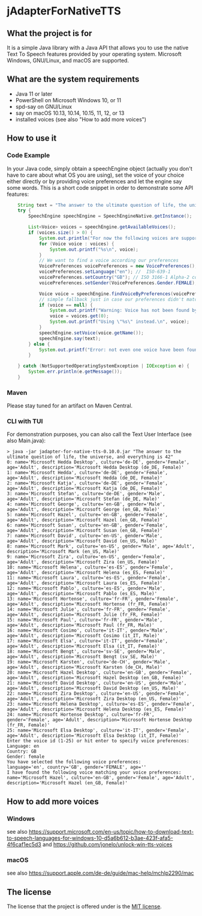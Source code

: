 # jAdapterForNativeTTS

## What the project is for
It is a simple Java library with a Java API that allows you to use the native Text To Speech features provided by your operating system.
Microsoft Windows, GNU/Linux, and macOS are supported.


## What are the system requirements
* Java 11 or later
* PowerShell on Microsoft Windows 10, or 11
* spd-say on GNU/Linux
* say on macOS 10.13, 10.14, 10.15, 11, 12, or 13
* installed voices (see also "How to add more voices")

## How to use it
### Code Example
In your Java code, simply obtain a speechEngine object (actually you don't have to care about what OS you are using),
set the voice of your choice either directly or by providing voice preferences and let the engine say some words. This is a short code snippet in order to demonstrate some API features:

```java
    String text = "The answer to the ultimate question of life, the universe, and everything is 42";
    try {
        SpeechEngine speechEngine = SpeechEngineNative.getInstance();

        List<Voice> voices = speechEngine.getAvailableVoices();
        if (voices.size() > 0) {
            System.out.println("For now the following voices are supported:\n");
            for (Voice voice : voices) {
                System.out.printf("%s\n", voice);
            }
            // We want to find a voice according our preferences
            VoicePreferences voicePreferences = new VoicePreferences();
            voicePreferences.setLanguage("en"); //  ISO-639-1
            voicePreferences.setCountry("GB"); // ISO 3166-1 Alpha-2 code
            voicePreferences.setGender(VoicePreferences.Gender.FEMALE);

            Voice voice = speechEngine.findVoiceByPreferences(voicePreferences);
            // simple fallback just in case our preferences didn't match any voice
            if (voice == null) {
                System.out.printf("Warning: Voice has not been found by the voice preferences %s\n", voicePreferences);
                voice = voices.get(0);
                System.out.printf("Using \"%s\" instead.\n", voice);
            }
            speechEngine.setVoice(voice.getName());
            speechEngine.say(text);
        } else {
            System.out.printf("Error: not even one voice have been found.\n");
        }

    } catch (NotSupportedOperatingSystemException | IOException e) {
        System.err.println(e.getMessage());
    }
```
### Maven

Please stay tuned for an artifact on Maven Central.

### CLI with TUI
For demonstration purposes, you can also call the Text User Interface (see also Main.java):

```
> java -jar jadapter-for-native-tts-0.10.0.jar "The answer to the ultimate question of life, the universe, and everything is 42"
0: name='Microsoft Hedda Desktop', culture='de-DE', gender='Female', age='Adult', description='Microsoft Hedda Desktop (de_DE, Female)'
1: name='Microsoft Hedda', culture='de-DE', gender='Female', age='Adult', description='Microsoft Hedda (de_DE, Female)'
2: name='Microsoft Katja', culture='de-DE', gender='Female', age='Adult', description='Microsoft Katja (de_DE, Female)'
3: name='Microsoft Stefan', culture='de-DE', gender='Male', age='Adult', description='Microsoft Stefan (de_DE, Male)'
4: name='Microsoft George', culture='en-GB', gender='Male', age='Adult', description='Microsoft George (en_GB, Male)'
5: name='Microsoft Hazel', culture='en-GB', gender='Female', age='Adult', description='Microsoft Hazel (en_GB, Female)'
6: name='Microsoft Susan', culture='en-GB', gender='Female', age='Adult', description='Microsoft Susan (en_GB, Female)'
7: name='Microsoft David', culture='en-US', gender='Male', age='Adult', description='Microsoft David (en_US, Male)'
8: name='Microsoft Mark', culture='en-US', gender='Male', age='Adult', description='Microsoft Mark (en_US, Male)'
9: name='Microsoft Zira', culture='en-US', gender='Female', age='Adult', description='Microsoft Zira (en_US, Female)'
10: name='Microsoft Helena', culture='es-ES', gender='Female', age='Adult', description='Microsoft Helena (es_ES, Female)'
11: name='Microsoft Laura', culture='es-ES', gender='Female', age='Adult', description='Microsoft Laura (es_ES, Female)'
12: name='Microsoft Pablo', culture='es-ES', gender='Male', age='Adult', description='Microsoft Pablo (es_ES, Male)'
13: name='Microsoft Hortense', culture='fr-FR', gender='Female', age='Adult', description='Microsoft Hortense (fr_FR, Female)'
14: name='Microsoft Julie', culture='fr-FR', gender='Female', age='Adult', description='Microsoft Julie (fr_FR, Female)'
15: name='Microsoft Paul', culture='fr-FR', gender='Male', age='Adult', description='Microsoft Paul (fr_FR, Male)'
16: name='Microsoft Cosimo', culture='it-IT', gender='Male', age='Adult', description='Microsoft Cosimo (it_IT, Male)'
17: name='Microsoft Elsa', culture='it-IT', gender='Female', age='Adult', description='Microsoft Elsa (it_IT, Female)'
18: name='Microsoft Bengt', culture='sv-SE', gender='Male', age='Adult', description='Microsoft Bengt (sv_SE, Male)'
19: name='Microsoft Karsten', culture='de-CH', gender='Male', age='Adult', description='Microsoft Karsten (de_CH, Male)'
20: name='Microsoft Hazel Desktop', culture='en-GB', gender='Female', age='Adult', description='Microsoft Hazel Desktop (en_GB, Female)'
21: name='Microsoft David Desktop', culture='en-US', gender='Male', age='Adult', description='Microsoft David Desktop (en_US, Male)'
22: name='Microsoft Zira Desktop', culture='en-US', gender='Female', age='Adult', description='Microsoft Zira Desktop (en_US, Female)'
23: name='Microsoft Helena Desktop', culture='es-ES', gender='Female', age='Adult', description='Microsoft Helena Desktop (es_ES, Female)'
24: name='Microsoft Hortense Desktop', culture='fr-FR', gender='Female', age='Adult', description='Microsoft Hortense Desktop (fr_FR, Female)'
25: name='Microsoft Elsa Desktop', culture='it-IT', gender='Female', age='Adult', description='Microsoft Elsa Desktop (it_IT, Female)'
Enter the voice id (1-25) or hit enter to specify voice preferences: 
Language: en
Country: GB
Gender: female
You have selected the following voice preferences:
language='en', country='GB', gender='FEMALE', age=''
I have found the following voice matching your voice preferences:
name='Microsoft Hazel', culture='en-GB', gender='Female', age='Adult', description='Microsoft Hazel (en_GB, Female)'
```

## How to add more voices
### Windows

see also https://support.microsoft.com/en-us/topic/how-to-download-text-to-speech-languages-for-windows-10-d5a6b612-b3ae-423f-afa5-4f6caf1ec5d3
and https://github.com/jonelo/unlock-win-tts-voices

### macOS
see also https://support.apple.com/de-de/guide/mac-help/mchlp2290/mac

## The license

The license that the project is offered under is the [MIT license](https://choosealicense.com/licenses/mit/).

